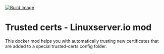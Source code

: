 [![Build Image](https://github.com/sambartik/trusted-certs/actions/workflows/BuildImage.yml/badge.svg?branch=master)](https://github.com/sambartik/trusted-certs/actions/workflows/BuildImage.yml)

# Trusted certs - Linuxserver.io mod
This docker mod helps you with automatically trusting new certificates that are added to a special trusted-certs config folder.